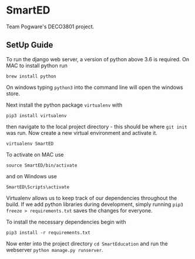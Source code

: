 # SmartED

Team Pogware's DECO3801 project.

## SetUp Guide

To run the django web server, a version of python above 3.6 is required. On MAC 
to install python run

`brew install python`

On windows typing `python3` into the command line will open the windows store.

Next install the python package `virtualenv` with

`pip3 install virtualenv`

then navigate to the local project directory - this should be where `git init` 
was run. Now create a new virtual environment and activate it.

`virtualenv SmartED`

To activate on MAC use

`source SmartED/bin/activate`

and on Windows use

`SmartED\Scripts\activate`

Virtualenv allows us to keep track of our dependencies throughout the build. If
we add python libraries during development, simply running 
`pip3 freeze > requirements.txt` saves the changes for everyone.

To install the necessary dependencies begin with

`pip3 install -r requirements.txt`

Now enter into the project directory `cd SmartEducation` and run the webserver 
`python manage.py runserver`.

